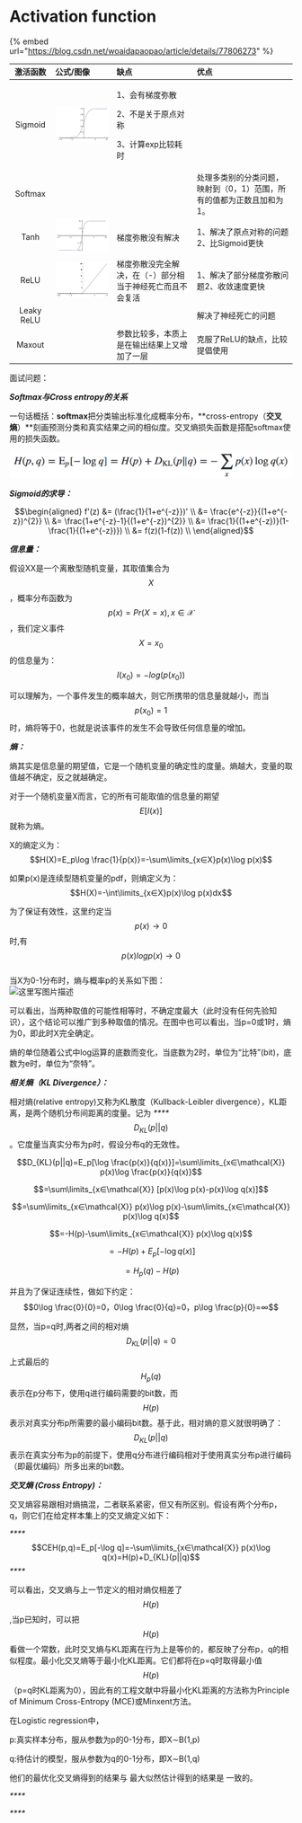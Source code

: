# Activation function

{% embed url="https://blog.csdn.net/woaidapaopao/article/details/77806273" %}

<table>
  <thead>
    <tr>
      <th style="text-align:center">&#x6FC0;&#x6D3B;&#x51FD;&#x6570;</th>
      <th style="text-align:left">&#x516C;&#x5F0F;/&#x56FE;&#x50CF;</th>
      <th style="text-align:left">&#x7F3A;&#x70B9;</th>
      <th style="text-align:left">&#x4F18;&#x70B9;</th>
    </tr>
  </thead>
  <tbody>
    <tr>
      <td style="text-align:center">Sigmoid</td>
      <td style="text-align:left">
        <p></p>
        <p></p>
        <p>
          <img src="../../.gitbook/assets/image (41).png" alt/>
        </p>
      </td>
      <td style="text-align:left">
        <p>1&#x3001;&#x4F1A;&#x6709;&#x68AF;&#x5EA6;&#x5F25;&#x6563;</p>
        <p></p>
        <p>2&#x3001;&#x4E0D;&#x662F;&#x5173;&#x4E8E;&#x539F;&#x70B9;&#x5BF9;&#x79F0;</p>
        <p></p>
        <p>3&#x3001;&#x8BA1;&#x7B97;exp&#x6BD4;&#x8F83;&#x8017;&#x65F6;</p>
      </td>
      <td style="text-align:left"></td>
    </tr>
    <tr>
      <td style="text-align:center">Softmax</td>
      <td style="text-align:left"></td>
      <td style="text-align:left"></td>
      <td style="text-align:left">&#x5904;&#x7406;&#x591A;&#x7C7B;&#x522B;&#x7684;&#x5206;&#x7C7B;&#x95EE;&#x9898;&#xFF0C;&#x6620;&#x5C04;&#x5230;&#xFF08;0&#xFF0C;1&#xFF09;&#x8303;&#x56F4;&#xFF0C;&#x6240;&#x6709;&#x7684;&#x503C;&#x90FD;&#x4E3A;&#x6B63;&#x6570;&#x4E14;&#x52A0;&#x548C;&#x4E3A;1&#x3002;</td>
    </tr>
    <tr>
      <td style="text-align:center">Tanh</td>
      <td style="text-align:left">
        <img src="../../.gitbook/assets/tanh.jpg" alt/>
      </td>
      <td style="text-align:left">&#x68AF;&#x5EA6;&#x5F25;&#x6563;&#x6CA1;&#x6709;&#x89E3;&#x51B3;</td>
      <td
      style="text-align:left">1&#x3001;&#x89E3;&#x51B3;&#x4E86;&#x539F;&#x70B9;&#x5BF9;&#x79F0;&#x7684;&#x95EE;&#x9898;2&#x3001;&#x6BD4;Sigmoid&#x66F4;&#x5FEB;</td>
    </tr>
    <tr>
      <td style="text-align:center">ReLU</td>
      <td style="text-align:left">
        <img src="../../.gitbook/assets/relu.jpg" alt/>
      </td>
      <td style="text-align:left">&#x68AF;&#x5EA6;&#x5F25;&#x6563;&#x6CA1;&#x5B8C;&#x5168;&#x89E3;&#x51B3;&#xFF0C;&#x5728;&#xFF08;-&#xFF09;&#x90E8;&#x5206;&#x76F8;&#x5F53;&#x4E8E;&#x795E;&#x7ECF;&#x6B7B;&#x4EA1;&#x800C;&#x4E14;&#x4E0D;&#x4F1A;&#x590D;&#x6D3B;</td>
      <td
      style="text-align:left">1&#x3001;&#x89E3;&#x51B3;&#x4E86;&#x90E8;&#x5206;&#x68AF;&#x5EA6;&#x5F25;&#x6563;&#x95EE;&#x9898;2&#x3001;&#x6536;&#x655B;&#x901F;&#x5EA6;&#x66F4;&#x5FEB;</td>
    </tr>
    <tr>
      <td style="text-align:center">Leaky ReLU</td>
      <td style="text-align:left"></td>
      <td style="text-align:left"></td>
      <td style="text-align:left">&#x89E3;&#x51B3;&#x4E86;&#x795E;&#x7ECF;&#x6B7B;&#x4EA1;&#x7684;&#x95EE;&#x9898;</td>
    </tr>
    <tr>
      <td style="text-align:center">Maxout</td>
      <td style="text-align:left"></td>
      <td style="text-align:left">&#x53C2;&#x6570;&#x6BD4;&#x8F83;&#x591A;&#xFF0C;&#x672C;&#x8D28;&#x4E0A;&#x662F;&#x5728;&#x8F93;&#x51FA;&#x7ED3;&#x679C;&#x4E0A;&#x53C8;&#x589E;&#x52A0;&#x4E86;&#x4E00;&#x5C42;</td>
      <td
      style="text-align:left">&#x514B;&#x670D;&#x4E86;ReLU&#x7684;&#x7F3A;&#x70B9;&#xFF0C;&#x6BD4;&#x8F83;&#x63D0;&#x5021;&#x4F7F;&#x7528;</td>
    </tr>
  </tbody>
</table>

面试问题：

_**Softmax与Cross entropy的关系**_

 一句话概括：**softmax**把分类输出标准化成概率分布，**cross-entropy（**交叉熵**）**刻画预测分类和真实结果之间的相似度。交叉熵损失函数是搭配softmax使用的损失函数。

![Cross Entropy](../../.gitbook/assets/image%20%2823%29.png)

_**Sigmoid的求导：**_

$$\begin{aligned} f'(z) &= (\frac{1}{1+e^{-z}})'  \\ &= \frac{e^{-z}}{(1+e^{-z})^{2}}  \\ &= \frac{1+e^{-z}-1}{(1+e^{-z})^{2}}   \\ &= \frac{1}{(1+e^{-z})}(1-\frac{1}{(1+e^{-z})})  \\ &= f(z)(1-f(z)) \\ \end{aligned}$$ 



_**信息量：**_

假设XX是一个离散型随机变量，其取值集合为 $$X$$ ，概率分布函数为 $$p(x)=Pr(X=x),x∈\mathcal{X}$$ ，我们定义事件 $$X = x_{0}$$ 的信息量为：$$I(x_0)=-log(p(x_0))$$ 

可以理解为，一个事件发生的概率越大，则它所携带的信息量就越小，而当 $$p(x_{0})=1$$ 时，熵将等于0，也就是说该事件的发生不会导致任何信息量的增加。



_**熵：**_

熵其实是信息量的期望值，它是一个随机变量的确定性的度量。熵越大，变量的取值越不确定，反之就越确定。

对于一个随机变量X而言，它的所有可能取值的信息量的期望 $$E[I(x)]$$ 就称为熵。 

X的熵定义为：$$H(X)=E_p\log \frac{1}{p(x)}=-\sum\limits_{x∈X}p(x)\log p(x)$$

如果p\(x\)是连续型随机变量的pdf，则熵定义为： $$H(X)=-\int\limits_{x∈X}p(x)\log p(x)dx$$ 

 为了保证有效性，这里约定当 $$p(x)→0$$ 时,有 $$p(x)logp(x)→0 $$   
当X为0-1分布时，熵与概率p的关系如下图：   
![&#x8FD9;&#x91CC;&#x5199;&#x56FE;&#x7247;&#x63CF;&#x8FF0;](https://img-blog.csdn.net/20160302180818189)

可以看出，当两种取值的可能性相等时，不确定度最大（此时没有任何先验知识），这个结论可以推广到多种取值的情况。在图中也可以看出，当p=0或1时，熵为0，即此时X完全确定。

熵的单位随着公式中log运算的底数而变化，当底数为2时，单位为“比特”\(bit\)，底数为e时，单位为“奈特”。



_**相关熵（KL Divergence）：**_

相对熵\(relative entropy\)又称为KL散度（Kullback-Leibler divergence），KL距离，是两个随机分布间距离的度量。记为 _****_$$D_{KL}(p||q)$$ 。它度量当真实分布为p时，假设分布q的无效性。

$$D_{KL}(p||q)=E_p[\log \frac{p(x)}{q(x)}]=\sum\limits_{x∈\mathcal{X}} p(x)\log \frac{p(x)}{q(x)}$$ 

$$=\sum\limits_{x∈\mathcal{X}} [p(x)\log p(x)-p(x)\log q(x)]$$ 

$$=\sum\limits_{x∈\mathcal{X}} p(x)\log p(x)-\sum\limits_{x∈\mathcal{X}} p(x)\log q(x)$$ 

$$=-H(p)-\sum\limits_{x∈\mathcal{X}} p(x)\log q(x)$$ 

$$=-H(p)+E_p[-\log q(x)]$$ 

$$=H_p(q)-H(p)$$ 

并且为了保证连续性，做如下约定： $$0\log \frac{0}{0}=0，0\log \frac{0}{q}=0，p\log \frac{p}{0}=∞$$ 

显然，当p=q时,两者之间的相对熵 $$D_{KL}(p||q)=0$$ 

上式最后的 $$H_p(q)$$ 表示在p分布下，使用q进行编码需要的bit数，而 $$H(p)$$ 表示对真实分布p所需要的最小编码bit数。基于此，相对熵的意义就很明确了： $$D_{KL}(p||q)$$ 表示在真实分布为p的前提下，使用q分布进行编码相对于使用真实分布p进行编码（即最优编码）所多出来的bit数。



_**交叉熵 \(Cross Entropy\)：**_

交叉熵容易跟相对熵搞混，二者联系紧密，但又有所区别。假设有两个分布p，q，则它们在给定样本集上的交叉熵定义如下：

_\*\*\*\*_$$CEH(p,q)=E_p[-\log q]=-\sum\limits_{x∈\mathcal{X}} p(x)\log q(x)=H(p)+D_{KL}(p||q)$$ _****_

可以看出，交叉熵与上一节定义的相对熵仅相差了 $$H(p)$$ ,当p已知时，可以把 $$H(p)$$ 看做一个常数，此时交叉熵与KL距离在行为上是等价的，都反映了分布p，q的相似程度。最小化交叉熵等于最小化KL距离。它们都将在p=q时取得最小值 $$H(p)$$ （p=q时KL距离为0），因此有的工程文献中将最小化KL距离的方法称为Principle of Minimum Cross-Entropy \(MCE\)或Minxent方法。

在Logistic regression中，

p:真实样本分布，服从参数为p的0-1分布，即X∼B\(1,p\) 

q:待估计的模型，服从参数为q的0-1分布，即X∼B\(1,q\)

他们的最优化交叉熵得到的结果与 最大似然估计得到的结果是 一致的。

_\*\*\*\*_

_\*\*\*\*_


